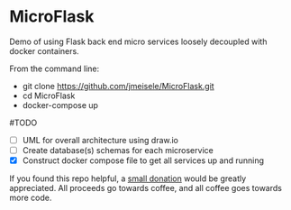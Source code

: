 # MicroFlask
Demo of using Flask back end micro services loosely decoupled with docker containers.

From the command line:
- git clone https://github.com/jmeisele/MicroFlask.git
- cd MicroFlask
- docker-compose up


#TODO
- [ ] UML for overall architecture using draw.io
- [ ] Create database(s) schemas for each microservice
- [X] Construct docker compose file to get all services up and running

If you found this repo helpful, a [small donation](https://www.buymeacoffee.com/VlduzAG) would be greatly appreciated. 
All proceeds go towards coffee, and all coffee goes towards more code.
